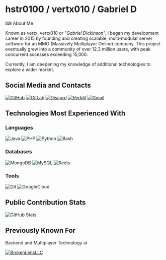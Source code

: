 # hstr0100 / vertx010 / Gabriel D

⌨ About Me

Known as vertx, vertx010 or "*Gabriel Dickinson*", I began my development career in 2015 by founding and creating scalable, multi-modular server software for an MMO (Massively Multiplayer Online) company. This project eventually grew into a community of over 12.3 million users, with peak concurrent accesses exceeding 15,000.

Currently, I am deepening my knowledge of additional technologies to explore a wider market.

## Social Media and Contacts

[![GitHub](https://img.shields.io/badge/GitHub-100000?style=for-the-badge&logo=github&logoColor=white)](https://github.com/hstr0100)
[![GitLab](https://img.shields.io/badge/GitLab-330F63?style=for-the-badge&logo=gitlab&logoColor=white)](https://gitlab.com/hstr0100)
[![Discord](https://img.shields.io/badge/Discord-7289DA?style=for-the-badge&logo=discord&logoColor=white)](https://discord.com/channels/@vertx010/)
[![Reddit](https://img.shields.io/badge/Reddit-FF4500?style=for-the-badge&logo=reddit&logoColor=white)](https://new.reddit.com/user/Business-Error6835/)
[![Gmail](https://img.shields.io/badge/Gmail-333333?style=for-the-badge&logo=gmail&logoColor=red)](mailto:brokenlensllc@gmail.com)

## Technologies Most Experienced With

### Languages

![Java](https://img.shields.io/badge/java-%23ED8B00.svg?style=for-the-badge&logo=openjdk&logoColor=white)
![PHP](https://img.shields.io/badge/PHP-777BB4?style=for-the-badge&logo=php&logoColor=white)
![Python](https://img.shields.io/badge/Python-14354C?style=for-the-badge&logo=python&logoColor=white)
![Bash](https://img.shields.io/badge/Bash-1155AC?style=for-the-badge&logo=linux&logoColor=white)

### Databases

![MongoDB](https://img.shields.io/badge/MongoDB-%234EA94B.svg?style=for-the-badge&logo=mongodb&logoColor=white) 
![MySQL](https://img.shields.io/badge/MySQL-00000F?style=for-the-badge&logo=mysql&logoColor=white)
![Redis](https://img.shields.io/badge/redis-%23DD0031.svg?style=for-the-badge&logo=redis&logoColor=white)

### Tools

![Git](https://img.shields.io/badge/GIT-E44C30?style=for-the-badge&logo=git&logoColor=white)
![GoogleCloud](https://img.shields.io/badge/GoogleCloud-%234285F4.svg?style=for-the-badge&logo=google-cloud&logoColor=white)

## Public Contribution Stats

![GitHub Stats](https://github-readme-stats.vercel.app/api?username=hstr0100&theme=buefy)

## Previously Known For

Backend and Multiplayer Technology at

[![BrokenLensLLC](https://img.shields.io/badge/BrokenLens%20LLC-8250DF?style=for-the-badge&logo=openjdk&logoColor=white)](http://web.archive.org/web/20220117194859/https://beta.brlns.net/)
